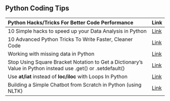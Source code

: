 ## Python Coding Tips


| Python Hacks/Tricks For Better Code Performance        | Link                                                                                |
|:-------------------------------------------------------|:------------------------------------------------------------------------------------|
|10 Simple hacks to speed up your Data Analysis in Python|[Link](https://towardsdatascience.com/10-simple-hacks-to-speed-up-your-data-analysis-in-python-ec18c6396e6b)|
|10 Advanced Python Tricks To Write Faster, Cleaner Code|[Link](https://medium.com/pythonland/10-advanced-python-tricks-to-write-faster-cleaner-code-f9ee76fa878f)|
|Working with missing data in Python                    |[Link](https://pandas.pydata.org/pandas-docs/stable/user_guide/missing_data.html)|
|Stop Using Square Bracket Notation to Get a Dictionary’s Value in Python instead use .get() or .setdefault() |[Link](https://medium.com/better-programming/stop-using-square-bracket-notation-to-get-a-dictionarys-value-in-python-c617f6ea15a3)|
|Use **at/iat** instead of **loc/iloc** with Loops In Python|[Link](https://medium.com/codex/dont-use-loc-iloc-with-loops-in-python-instead-use-this-f9243289dde7)|
|Building a Simple Chatbot from Scratch in Python (using NLTK)|[Link](https://medium.com/analytics-vidhya/building-a-simple-chatbot-in-python-using-nltk-7c8c8215ac6e)|
